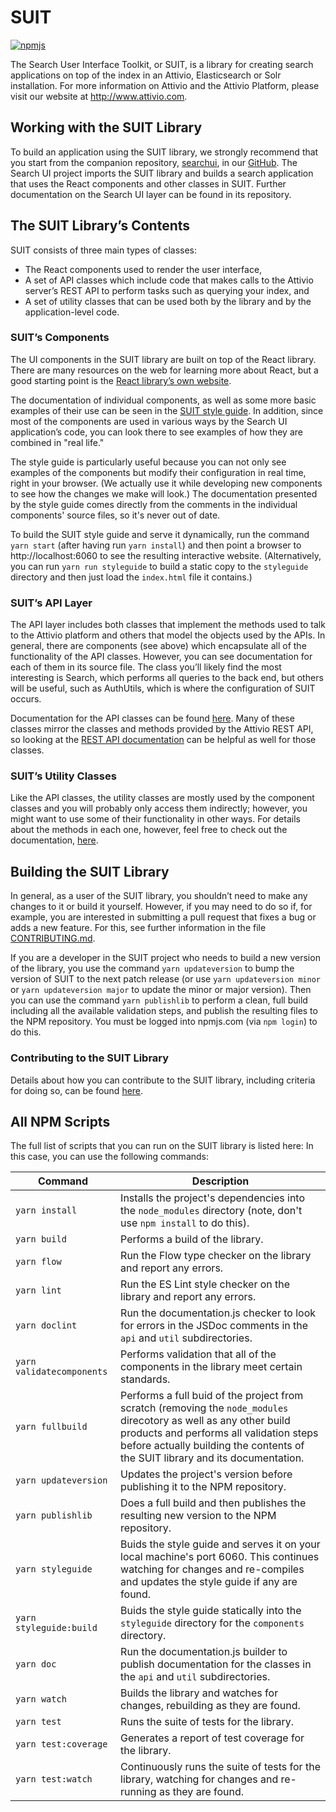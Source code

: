 # SUIT

[![npmjs][npm-badge]][npm]

The Search User Interface Toolkit, or SUIT, is a library for creating search
applications on top of the index in an Attivio, Elasticsearch or Solr installation. For more information
on Attivio and the Attivio Platform, please visit our website at http://www.attivio.com.

## Working with the SUIT Library

To build an application using the SUIT library, we strongly recommend that you
start from the companion repository, [searchui](https://github.com/attivio/searchui),
in our [GitHub](https://github.com/attivio/searchui). The Search UI project
imports the SUIT library and builds a search application that uses the React
components and other classes in SUIT. Further documentation on the Search UI
layer can be found in its repository.

## The SUIT Library’s Contents

SUIT consists of three main types of classes:
* The React components used to render the user interface,
* A set of API classes which include code that makes calls to the Attivio server’s REST API to perform tasks such as querying your index, and
* A set of utility classes that can be used both by the library and by the application-level code.

### SUIT’s Components

The UI components in the SUIT library are built on top of the React library.
There are many resources on the web for learning more about React, but a good
starting point is the [React library’s own website](https://reactjs.org).

The documentation of individual components, as well as some more basic examples of
their use can be seen in the [SUIT style guide](styleguide/index.html). In addition, since most of the components
are used in various ways by the Search UI application’s code, you can look there to
see examples of how they are combined in "real life."

The style guide is particularly useful because you can not only see examples of the components but modify
their configuration in real time, right in your browser. (We actually use it while developing new components to see how
the changes we make will look.) The documentation presented by the style guide comes directly from the comments
in the individual components' source files, so it's never out of date.

To build the SUIT style guide and serve it dynamically, run the command `yarn start`
(after having run `yarn install`) and then point a browser to http://localhost:6060 to see the
resulting interactive website. (Alternatively, you can run `yarn run styleguide` to build a static
copy to the `styleguide` directory and then just load the `index.html` file it contains.)  

### SUIT’s API Layer

The API layer includes both classes that implement the methods used to talk to the Attivio platform and others that model the objects used by the APIs. In general, there are components (see above) which
encapsulate all of the functionality of the API classes. However, you can see documentation for each of them in its source file. The class you’ll likely find the most interesting is Search, which performs all queries to the back end, but others will be useful, such as AuthUtils, which is where the configuration of SUIT occurs.

Documentation for the API classes can be found [here](api/index.html). Many of these classes mirror the classes and methods provided by the Attivio REST API, so looking at the [REST API documentation](https://answers.attivio.com/display/extranet55/JSON+REST+API) can be helpful as well for those classes.

### SUIT’s Utility Classes

Like the API classes, the utility classes are mostly used by the component classes and you will probably only access them indirectly; however, you might want to use some of their functionality in other ways. For details about the methods in each one, however, feel free to check out the documentation, [here](util/index.html).

## Building the SUIT Library

In general, as a user of the SUIT library, you shouldn’t need to make any
changes to it or build it yourself. However, if you may need to do so if, for example,
you are interested in submitting a pull request that fixes a bug or adds a new feature. For this,
see further information in the file [CONTRIBUTING.md](CONTRIBUTING.md).

If you are a developer in the SUIT project who needs to build a new version of the library, you use the command `yarn updateversion` to bump the version of SUIT to the next patch release (or use `yarn updateversion minor` or `yarn updateversion major` to update the minor or major version). Then you can use the command `yarn publishlib` to perform a clean, full build including all the available validation steps, and publish the resulting files to the NPM repository. You must be logged into npmjs.com (via `npm login`) to do this.

### Contributing to the SUIT Library

Details about how you can contribute to the SUIT library, including criteria for doing so, can be found [here](Contributing.md).

## All NPM Scripts
The full list of scripts that you can run on the SUIT library is listed here:
In this case, you can
use the following commands:

| Command | Description |
| ------- | ----------- |
| `yarn install` | Installs the project's dependencies into the `node_modules` directory (note, don't use `npm install` to do this). |
| `yarn build` | Performs a build of the library. |
| `yarn flow` | Run the Flow type checker on the library and report any errors. |
| `yarn lint` | Run the ES Lint style checker on the library and report any errors. |
| `yarn doclint` | Run the documentation.js checker to look for errors in the JSDoc comments in the `api` and `util` subdirectories. |
| `yarn validatecomponents` | Performs validation that all of the components in the library meet certain standards. |
| `yarn fullbuild` | Performs a full buid of the project from scratch (removing the `node_modules` direcotory as well as any other build products and performs all validation steps before actually building the contents of the SUIT library and its documentation. |
| `yarn updateversion` | Updates the project's version before publishing it to the NPM repository. |
| `yarn publishlib` | Does a full build and then publishes the resulting new version to the NPM repository. |
| `yarn styleguide` | Buids the style guide and serves it on your local machine's port 6060. This continues watching for changes and re-compiles and updates the style guide if any are found. |
| `yarn styleguide:build` | Buids the style guide statically into the `styleguide` directory for the `components` directory. |
| `yarn doc` | Run the documentation.js builder to publish documentation for the classes in the `api` and `util` subdirectories. |
| `yarn watch` | Builds the library and watches for changes, rebuilding as they are found. |
| `yarn test ` | Runs the suite of tests for the library. |
| `yarn test:coverage ` | Generates a report of test coverage for the library. |
| `yarn test:watch ` | Continuously runs the suite of tests for the library, watching for changes and re-running as they are found. |

[npm-badge]: https://img.shields.io/npm/v/@attivio/suit.svg
[npm]: https://www.npmjs.org/package/@attivio/suit
